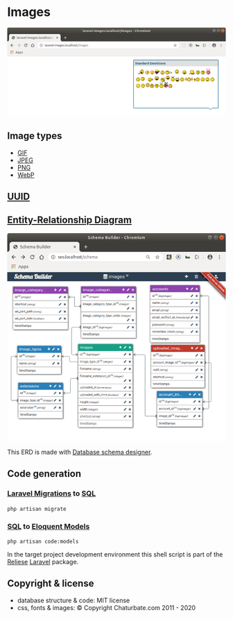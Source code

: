 # Images

![images](./docs/standard_emoticons.png?raw=true "images")

## Image types

- [GIF](https://en.wikipedia.org/wiki/GIF)
- [JPEG](https://en.wikipedia.org/wiki/JPEG)
- [PNG](https://en.wikipedia.org/wiki/Portable_Network_Graphics)
- [WebP](https://en.wikipedia.org/wiki/WebP)

## [UUID](https://en.wikipedia.org/wiki/Universally_unique_identifier)

## [Entity-Relationship Diagram](https://en.wikipedia.org/wiki/Entity–relationship_model)

![Google Structured data Entity-Relationship Diagram](./docs/erd.png?raw=true "Google Structured data Entity-Relationship Diagram")

This ERD is made with [Database schema designer](https://github.com/Agontuk/schema-designer).

## Code generation

### [Laravel Migrations](https://laravel.com/docs/master/migrations) to [SQL](https://en.wikipedia.org/wiki/SQL)

```
php artisan migrate
```
### [SQL](https://en.wikipedia.org/wiki/SQL) to [Eloquent Models](https://laravel.com/docs/master/eloquent)

```
php artisan code:models
```
In the target project development environment this shell script is part of the [Reliese](https://github.com/reliese/laravel) [Laravel](https://github.com/laravel/laravel) package.

## Copyright & license

- database structure & code: MIT license
- css, fonts & images: © Copyright Chaturbate.com 2011 - 2020